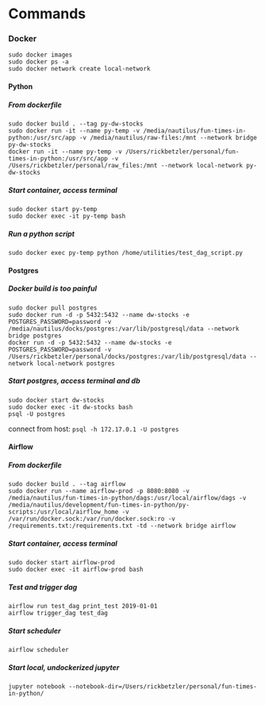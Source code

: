 # Commands

### Docker
```
sudo docker images
sudo docker ps -a
sudo docker network create local-network
```


#### Python
##### From dockerfile
```
sudo docker build . --tag py-dw-stocks
sudo docker run -it --name py-temp -v /media/nautilus/fun-times-in-python:/usr/src/app -v /media/nautilus/raw-files:/mnt --network bridge py-dw-stocks
docker run -it --name py-temp -v /Users/rickbetzler/personal/fun-times-in-python:/usr/src/app -v /Users/rickbetzler/personal/raw_files:/mnt --network local-network py-dw-stocks
```
##### Start container, access terminal
```
sudo docker start py-temp
sudo docker exec -it py-temp bash
```
##### Run a python script
`sudo docker exec py-temp python /home/utilities/test_dag_script.py`


#### Postgres
##### Docker build is too painful
```
sudo docker pull postgres
sudo docker run -d -p 5432:5432 --name dw-stocks -e POSTGRES_PASSWORD=password -v /media/nautilus/docks/postgres:/var/lib/postgresql/data --network bridge postgres
docker run -d -p 5432:5432 --name dw-stocks -e POSTGRES_PASSWORD=password -v /Users/rickbetzler/personal/docks/postgres:/var/lib/postgresql/data --network local-network postgres
```
##### Start postgres, access terminal and db
```
sudo docker start dw-stocks
sudo docker exec -it dw-stocks bash
psql -U postgres
```
connect from host: `psql -h 172.17.0.1 -U postgres`


#### Airflow
##### From dockerfile
```
sudo docker build . --tag airflow
sudo docker run --name airflow-prod -p 8080:8080 -v /media/nautilus/fun-times-in-python/dags:/usr/local/airflow/dags -v /media/nautilus/development/fun-times-in-python/py-scripts:/usr/local/airflow_home -v /var/run/docker.sock:/var/run/docker.sock:ro -v /requirements.txt:/requirements.txt -td --network bridge airflow
```
##### Start container, access terminal
```
sudo docker start airflow-prod
sudo docker exec -it airflow-prod bash
```
##### Test and trigger dag
```
airflow run test_dag print_test 2019-01-01
airflow trigger_dag test_dag
```
##### Start scheduler
 `airflow scheduler`
##### Start local, undockerized jupyter
`jupyter notebook --notebook-dir=/Users/rickbetzler/personal/fun-times-in-python/`